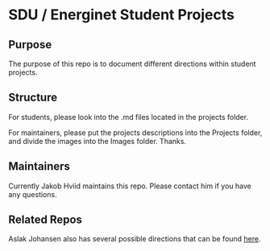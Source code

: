 # SDU / Energinet Student Projects

## Purpose

The purpose of this repo is to document different directions within student projects.

## Structure

For students, please look into the .md files located in the projects folder.

For maintainers, please put the projects descriptions into the Projects folder, and divide the images into the Images folder. Thanks.

## Maintainers

Currently Jakob Hviid maintains this repo. Please contact him if you have any questions.

## Related Repos

Aslak Johansen also has several possible directions that can be found [here](https://github.com/aslakjohansen/student-projects).
